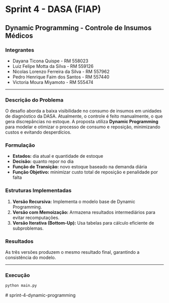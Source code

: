 # Sprint 4 - DASA (FIAP)
## Dynamic Programming - Controle de Insumos Médicos

### Integrantes
- Dayana Ticona Quispe - RM 558023
- Luiz Felipe Motta da Silva - RM 559126
- Nicolas Lorenzo Ferreira da Silva - RM 557962
- Pedro Henrique Faim dos Santos - RM 557440
- Victoria Moura Miyamoto - RM 555474

---

### Descrição do Problema
O desafio aborda a baixa visibilidade no consumo de insumos em unidades de diagnóstico da DASA. Atualmente, o controle é feito manualmente, o que gera discrepâncias no estoque. A proposta utiliza **Dynamic Programming** para modelar e otimizar o processo de consumo e reposição, minimizando custos e evitando desperdícios.

### Formulação
- **Estados:** dia atual e quantidade de estoque
- **Decisão:** quanto repor no dia
- **Função de Transição:** novo estoque baseado na demanda diária
- **Função Objetivo:** minimizar custo total de reposição e penalidade por falta

### Estruturas Implementadas
1. **Versão Recursiva:** Implementa o modelo base de Dynamic Programming.  
2. **Versão com Memoização:** Armazena resultados intermediários para evitar recomputações.  
3. **Versão Iterativa (Bottom-Up):** Usa tabelas para cálculo eficiente de subproblemas.  

### Resultados
As três versões produzem o mesmo resultado final, garantindo a consistência do modelo.

---

### Execução
```bash
python main.py
```
#   s p r i n t - 4 - d y n a m i c - p r o g r a m m i n g  
 
